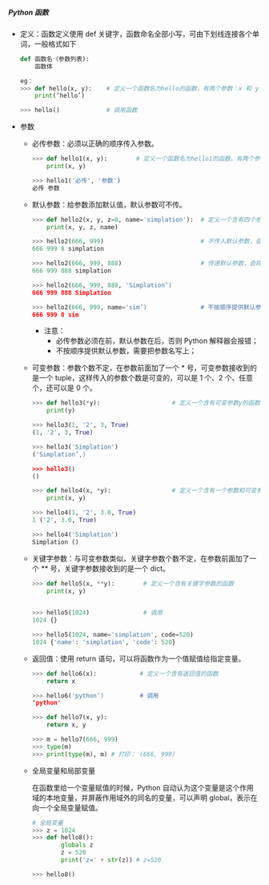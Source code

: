 ##### Python 函数

- 定义：函数定义使⽤ def 关键字，函数命名全部⼩写，可由下划线连接各个单词，一般格式如下

  ```python
  def 函数名（参数列表): 
      函数体
  
  eg：
  >>> def hello(x, y):    # 定义一个函数名为hello的函数，有两个参数：x 和 y
      print(‘hello’)
  
  >>> hello()             # 调用函数
  ```

  

- 参数

  - 必传参数：必须以正确的顺序传⼊参数。

    ```python
    >>> def hello1(x, y):        # 定义一个函数名为hello1的函数，有两个参数 x 和 y
        print(x, y)
    
    >>> hello1('必传', '参数')
    必传 参数
    ```

    

  - 默认参数：给参数添加默认值，默认参数可不传。

    ```python
    >>> def hello2(x, y, z=8, name='simplation'):  # 定义一个含有四个参数的函数，其中两个是有默认参数的
        print(x, y, z, name)
    
    >>> hello2(666, 999)                           # 不传入默认参数，会直接将原来的参数打印出来
    666 999 8 simplation
    
    >>> hello2(666, 999, 888)                      # 传递默认参数，会将新的参数打印出来
    666 999 888 simplation
    
    >>> hello2(666, 999, 888, 'Simplation’)          
    666 999 888 Simplation
    
    >>> hello2(666, 999, name='sim’)               # 不按顺序提供默认参数
    666 999 8 sim
    ```

    - 注意：
      - 必传参数必须在前，默认参数在后，否则 Python 解释器会报错； 
      - 不按顺序提供默认参数，需要把参数名写上；

    

  - 可变参数：参数个数不定，在参数前⾯加了⼀个 * 号，可变参数接收到的是⼀个 tuple，这样传⼊的参数个数是可变的，可以是 1 个、2 个、任意个，还可以是 0 个。

    ```python
    >>> def hello3(*y):                    # 定义一个含有可变参数y的函数
        print(y)
    
    >>> hello3(1, '2', 3, True)            
    (1, '2', 3, True)
    
    >>> hello3('Simplation')
    ('Simplation’,)
    
    >>> hello3()
    ()
    
    >>> def hello4(x, *y):                 # 定义一个含有一个参数和可变参数的函数
        print(x, y)
    
    >>> hello4(1, '2', 3.0, True)
    1 ('2', 3.0, True)
    
    >>> hello4('Simplation')
    Simplation ()
    ```

    

  - 关键字参数：与可变参数类似，关键字参数个数不定，在参数前⾯加了⼀个 ** 号，关键字参数接收到的是⼀个 dict。

    ```python
    >>> def hello5(x, **y):        # 定义一个含有关键字参数的函数
        print(x, y)
    
        
    >>> hello5(1024)               # 调用
    1024 {}
    
    >>> hello5(1024, name='simplation', code=520)
    1024 {'name': 'simplation', 'code': 520}
    ```

    

  - 返回值：使⽤ return 语句，可以将函数作为⼀个值赋值给指定变量。

    ```python
    >>> def hello6(x):            # 定义一个含有返回值的函数
        return x
    
    >>> hello6('python’)          # 调用
    ‘python'
    
    >>> def hello7(x, y):
        return x, y 
    
    >>> m = hello7(666, 999) 
    >>> type(m) 
    >>> print(type(m), m) # 打印： (666, 999)
    ```

    

  - 全局变量和局部变量

    在函数⾥给⼀个变量赋值的时候，Python ⾃动认为这个变量是这个作⽤域的本地变量，并屏蔽作⽤域外的同名的变量，可以声明 global，表示在向⼀个全局变量赋值。

    ```python
    # 全局变量 
    >>> z = 1024 
    >>> def hello8(): 
            globals z 
            z = 520 
            print('z=' + str(z)) # z=520 
    
    >>> hello8()
    ```

    

